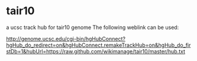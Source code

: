 # tair10
a ucsc track hub for tair10 genome
The following weblink can be used:

http://genome.ucsc.edu/cgi-bin/hgHubConnect?hgHub_do_redirect=on&hgHubConnect.remakeTrackHub=on&hgHub_do_firstDb=1&hubUrl=https://raw.github.com/wikimanage/tair10/master/hub.txt
